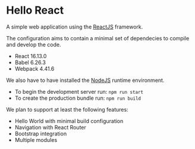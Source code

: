 # Hello React

A simple web application using the [ReactJS](https://reactjs.org/) framework.

The configuration aims to contain a minimal set of dependecies to compile and develop the code.

* React 16.13.0
* Babel 6.26.3
* Webpack 4.41.6

We also have to have installed the [NodeJS](https://nodejs.org/) runtime environment.

* To begin the development server run: `npm run start`
* To create the production bundle run: `npm run build`

We plan to support at least the following features:

* Hello World with minimal build configuration
* Navigation with React Router
* Bootstrap integration
* Multiple modules

